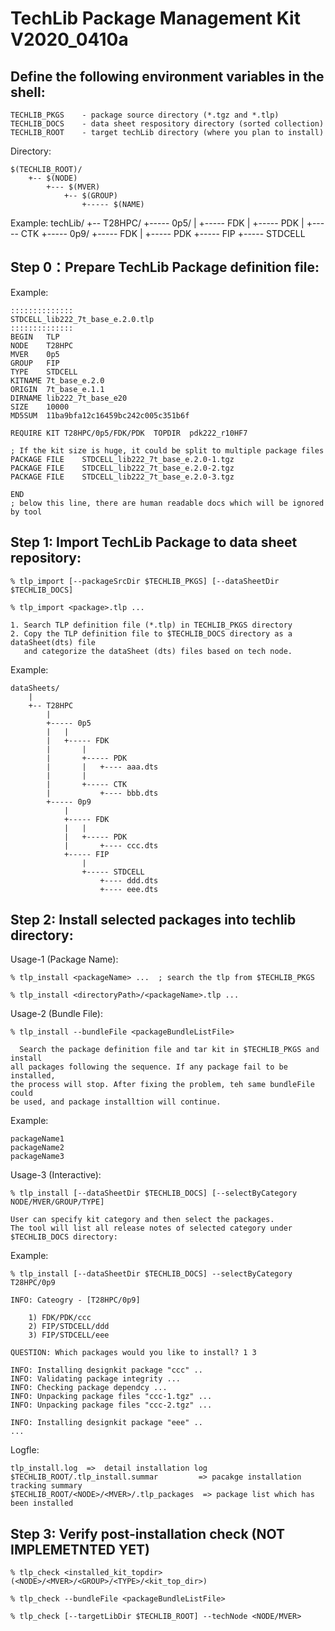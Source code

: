 # TechLib Package Management Kit V2020_0410a

## Define the following environment variables in the shell:

	TECHLIB_PKGS	- package source directory (*.tgz and *.tlp)
	TECHLIB_DOCS	- data sheet respository directory (sorted collection)
	TECHLIB_ROOT  	- target techLib directory (where you plan to install)

Directory:

	$(TECHLIB_ROOT)/
		+-- $(NODE)
			+--- $(MVER)
				+-- $(GROUP)
					+----- $(NAME)

Example:
	techLib/
		+-- T28HPC/
			+----- 0p5/
			|	+----- FDK
			|		+----- PDK
			|		+----- CTK
			+----- 0p9/
				+----- FDK
				|	+----- PDK
				+----- FIP
					+----- STDCELL

## Step 0：Prepare TechLib Package definition file:

Example:
	
	::::::::::::::
	STDCELL_lib222_7t_base_e.2.0.tlp
	::::::::::::::
	BEGIN	TLP
	NODE	T28HPC
	MVER	0p5
	GROUP	FIP
	TYPE	STDCELL
	KITNAME	7t_base_e.2.0
	ORIGIN	7t_base_e.1.1
	DIRNAME	lib222_7t_base_e20
	SIZE	10000
	MD5SUM	11ba9bfa12c16459bc242c005c351b6f

	REQUIRE	KIT	T28HPC/0p5/FDK/PDK	TOPDIR	pdk222_r10HF7

	; If the kit size is huge, it could be split to multiple package files
	PACKAGE	FILE	STDCELL_lib222_7t_base_e.2.0-1.tgz  
	PACKAGE	FILE	STDCELL_lib222_7t_base_e.2.0-2.tgz  
	PACKAGE	FILE	STDCELL_lib222_7t_base_e.2.0-3.tgz  

	END 
	; below this line, there are human readable docs which will be ignored by tool

## Step 1: Import TechLib Package to data sheet repository:

	% tlp_import [--packageSrcDir $TECHLIB_PKGS] [--dataSheetDir $TECHLIB_DOCS]

	% tlp_import <package>.tlp ...

	1. Search TLP definition file (*.tlp) in TECHLIB_PKGS directory 
	2. Copy the TLP definition file to $TECHLIB_DOCS directory as a dataSheet(dts) file
	   and categorize the dataSheet (dts) files based on tech node.

  Example:

	dataSheets/
		|
		+-- T28HPC
			|
			+----- 0p5
			|	|
			|	+----- FDK
			|		|
			|		+----- PDK
			|		|	+---- aaa.dts
			|		|
			|		+----- CTK
			|			+---- bbb.dts
			+----- 0p9
				|
				+----- FDK
				|	|
				|	+----- PDK
				|		+---- ccc.dts
				+----- FIP
					|
					+----- STDCELL
						+---- ddd.dts
						+---- eee.dts


## Step 2: Install selected packages into techlib directory:

  Usage-1 (Package Name):

	% tlp_install <packageName> ...  ; search the tlp from $TECHLIB_PKGS

	% tlp_install <directoryPath>/<packageName>.tlp ...


  Usage-2 (Bundle File):

	% tlp_install --bundleFile <packageBundleListFile>

	  Search the package definition file and tar kit in $TECHLIB_PKGS and install 
	all packages following the sequence. If any package fail to be installed,
	the process will stop. After fixing the problem, teh same bundleFile could
	be used, and package installtion will continue.

  Example:

	packageName1
	packageName2
	packageName3


  Usage-3 (Interactive):

	% tlp_install [--dataSheetDir $TECHLIB_DOCS] [--selectByCategory NODE/MVER/GROUP/TYPE]

	User can specify kit category and then select the packages.
	The tool will list all release notes of selected category under $TECHLIB_DOCS directory:

  Example:

	% tlp_install [--dataSheetDir $TECHLIB_DOCS] --selectByCategory T28HPC/0p9

	INFO: Cateogry - [T28HPC/0p9] 

		1) FDK/PDK/ccc
		2) FIP/STDCELL/ddd
		3) FIP/STDCELL/eee

	QUESTION: Which packages would you like to install? 1 3

	INFO: Installing designkit package "ccc" ..
	INFO: Validating package integrity ...
	INFO: Checking package dependcy ...
	INFO: Unpacking package files "ccc-1.tgz" ...
	INFO: Unpacking package files "ccc-2.tgz" ...

	INFO: Installing designkit package "eee" ..
	...

  Logfle:

	tlp_install.log  =>  detail installation log 
	$TECHLIB_ROOT/.tlp_install.summar         => pacakge installation tracking summary
	$TECHLIB_ROOT/<NODE>/<MVER>/.tlp_packages  => package list which has been installed


## Step 3: Verify post-installation check (NOT IMPLEMETNTED YET)

	% tlp_check <installed_kit_topdir>    (<NODE>/<MVER>/<GROUP>/<TYPE>/<kit_top_dir>)

	% tlp_check --bundleFile <packageBundleListFile>

	% tlp_check [--targetLibDir $TECHLIB_ROOT] --techNode <NODE/MVER>

